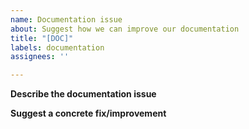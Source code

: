 ```yaml
---
name: Documentation issue
about: Suggest how we can improve our documentation
title: "[DOC]"
labels: documentation
assignees: ''

---
```


**Describe the documentation issue**

<!--
Tell us about issues with our documentation or ideas for improved documentation. Make sure to clearly indicate where in our documentation the issue occurs or the improvement should be located (e.g., README.md or specific page or section of our [documentation](https://skbase.readthedocs.io/).
-->

**Suggest a concrete fix/improvement**

<!--
Tell us how we can fix the issue or implement the suggested improvement.
-->
